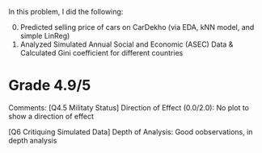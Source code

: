 In this problem, I did the following:

0. Predicted selling price of cars on CarDekho (via EDA, kNN model, and simple LinReg)
1. Analyzed Simulated Annual Social and Economic (ASEC) Data & Calculated Gini coefficient for different countries

   
# Grade 4.9/5 
Comments:
[Q4.5 Militaty Status] Direction of Effect (0.0/2.0):
No plot to show a direction of effect

[Q6 Critiquing Simulated Data] Depth of Analysis:
Good oobservations, in depth analysis
